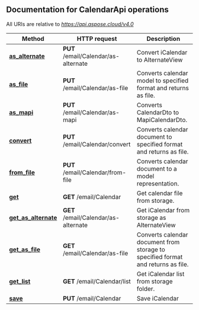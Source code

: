 ## Documentation for CalendarApi operations

All URIs are relative to *https://api.aspose.cloud/v4.0*

Method | HTTP request | Description
------ | ------------ | -----------
[**as_alternate**](CalendarApi.md#as_alternate)| **PUT** /email/Calendar/as-alternate|Convert iCalendar to AlternateView             
[**as_file**](CalendarApi.md#as_file)| **PUT** /email/Calendar/as-file|Converts calendar model to specified format and returns as file.             
[**as_mapi**](CalendarApi.md#as_mapi)| **PUT** /email/Calendar/as-mapi|Converts CalendarDto to MapiCalendarDto.             
[**convert**](CalendarApi.md#convert)| **PUT** /email/Calendar/convert|Converts calendar document to specified format and returns as file.             
[**from_file**](CalendarApi.md#from_file)| **PUT** /email/Calendar/from-file|Converts calendar document to a model representation.             
[**get**](CalendarApi.md#get)| **GET** /email/Calendar|Get calendar file from storage.             
[**get_as_alternate**](CalendarApi.md#get_as_alternate)| **GET** /email/Calendar/as-alternate|Get iCalendar from storage as AlternateView             
[**get_as_file**](CalendarApi.md#get_as_file)| **GET** /email/Calendar/as-file|Converts calendar document from storage to specified format and returns as file.             
[**get_list**](CalendarApi.md#get_list)| **GET** /email/Calendar/list|Get iCalendar list from storage folder.             
[**save**](CalendarApi.md#save)| **PUT** /email/Calendar|Save iCalendar             
